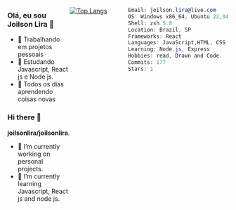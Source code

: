 <div style="display: flex; justify-content: space-between;">
<div style="flex: 1;">

### Olá, eu sou Joilson Lira 👋
- 🔭 Trabalhando em projetos pessoais
- 🌱 Estudando Javascript, React js e Node js.
- 👀 Todos os dias aprendendo coisas novas

### Hi there 👋

**joilsonlira/joilsonlira**.

- 🔭 I’m currently working on personal projects.
- 🌱 I’m currently learning Javascript, React js and node js.
  
</div>
<div style="flex: 2;">
  
[![Top Langs](https://github-readme-stats.vercel.app/api/top-langs/?username=joilsonlira&layout=donut-vertical&hide=python,cython,c)](https://github.com/joilsonlira/github-readme-stats)

</div
</div>

```csharp
Email: joilson.lira@live.com
OS: Windows x86_64, Ubuntu 22,04
Shell: zsh 5.8
Location: Brazil, SP
Frameworks: React
Languages: JavaScript,HTML, CSS
Learning: Node.js, Express
Hobbies: read, Drawn and Code.
Commits: 177
Stars: 1
```
